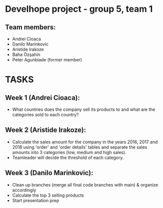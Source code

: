 # Develhope project - group 5, team 1
## Team members: 
- Andrei Cioaca
- Danilo Marinkovic
- Aristide Irakoze
- Baha Özşahin
- Peter Agunbiade (former member)


# TASKS
## Week 1 (Andrei Cioaca):
- What countries does the company sell its products to and what are the categories sold to each country? 

## Week 2 (Aristide Irakoze): 
- Calculate the sales amount for the company in the years 2016, 2017 and 2018 using 'order' and 'order details' tables and separate the sales amounts into 3 categories (low, medium and high sales).
- Teamleader will decide the threshold of each category.

## Week 3 (Danilo Marinkovic):
- Clean up branches (merge all final code branches with main) & organize accordingly
- Calculate the top 3 selling products
- Start presentation prep
